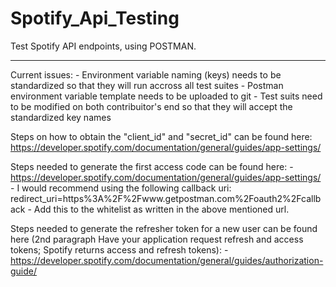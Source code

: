 # Spotify_Api_Testing
Test Spotify API endpoints, using POSTMAN.

------------------------------

Current issues:
	- Environment variable naming (keys) needs to be standardized so that they will run accross all test suites
	- Postman environment variable template needs to be uploaded to git
	- Test suits need to be modified on both contribuitor's end so that they will accept the standardized key names
	
Steps on how to obtain the "client_id" and "secret_id" can be found here: https://developer.spotify.com/documentation/general/guides/app-settings/

Steps needed to generate the first access code can be found here:
	- https://developer.spotify.com/documentation/general/guides/app-settings/
	- I would recommend using the following callback uri: redirect_uri=https%3A%2F%2Fwww.getpostman.com%2Foauth2%2Fcallback
		- Add this to the whitelist as written in the above mentioned url.

Steps needed to generate the refresher token for a new user can be found here (2nd paragraph Have your application request refresh and access tokens; Spotify returns access and refresh tokens):
	- https://developer.spotify.com/documentation/general/guides/authorization-guide/
	
	
